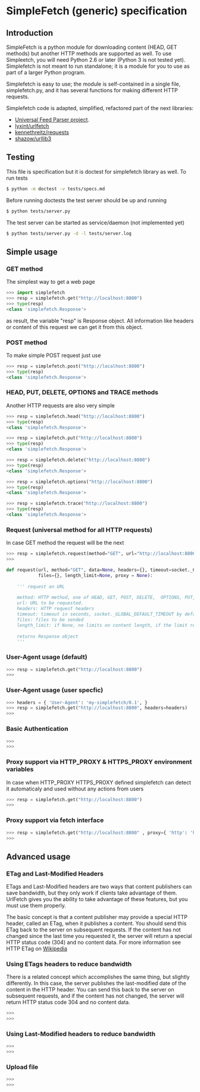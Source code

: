 # SimpleFetch (generic) specification

## Introduction

SimpleFetch is a python module for downloading content (HEAD, GET methods) but another HTTP methods are supported as well. To use Simpleetch, you will need Python 2.6 or later (Python 3 is not tested yet). Simplefetch is not meant to run standalone; it is a module for you to use as part of a larger Python program.

Simplefetch is easy to use; the module is self-contained in a single file, simplefetch.py, and it has several functions for making different HTTP requests. 

Simplefetch code is adapted, simplified, refactored part of the next libraries: 
 - [Universal Feed Parser project](http://packages.python.org/feedparser/). 
 - [lyxint/urlfetch](https://github.com/lyxint/urlfetch)
 - [kennethreitz/requests](https://github.com/kennethreitz/requests)
 - [shazow/urllib3](https://github.com/shazow/urllib3)

## Testing

This file is specification but it is doctest for simplefetch library as well. To run tests 
```sh
$ python -m doctest -v tests/specs.md
```

Before running doctests the test server should be up and running
```sh
$ python tests/server.py
```

The test server can be started as service/daemon (not implemented yet)
```sh
$ python tests/server.py -d -l tests/server.log
```

## Simple usage

### GET method

The simplest way to get a web page 

```python
>>> import simplefetch
>>> resp = simplefetch.get("http://localhost:8800")
>>> type(resp)
<class 'simplefetch.Response'>

```
as result, the variable "resp" is Response object. All information like headers or content of this request we can get it from this object.

### POST method

To make simple POST request just use

```python
>>> resp = simplefetch.post("http://localhost:8800")
>>> type(resp)
<class 'simplefetch.Response'>

```

### HEAD, PUT, DELETE, OPTIONS and TRACE methods

Another HTTP requests are also very simple

```python
>>> resp = simplefetch.head("http://localhost:8800")
>>> type(resp)
<class 'simplefetch.Response'>

>>> resp = simplefetch.put("http://localhost:8800")
>>> type(resp)
<class 'simplefetch.Response'>

>>> resp = simplefetch.delete("http://localhost:8800")
>>> type(resp)
<class 'simplefetch.Response'>

>>> resp = simplefetch.options("http://localhost:8800")
>>> type(resp)
<class 'simplefetch.Response'>

>>> resp = simplefetch.trace("http://localhost:8800")
>>> type(resp)
<class 'simplefetch.Response'>

```

### Request (universal method for all HTTP requests) 

In case GET method the request will be the next

```python
>>> resp = simplefetch.request(method="GET", url="http://localhost:8800")
>>>
```

```python
def request(url, method="GET", data=None, headers={}, timeout=socket._GLOBAL_DEFAULT_TIMEOUT,
            files={}, length_limit=None, proxy = None):
            
    ''' request an URL
    
    method: HTTP method, one of HEAD, GET, POST, DELETE,  OPTIONS, PUT, TRACE. GET is used by default.
    url: URL to be requested.
    headers: HTTP request headers
    timeout: timeout in seconds, socket._GLOBAL_DEFAULT_TIMEOUT by default
    files: files to be sended
    length_limit: if None, no limits on content length, if the limit reached raised ContentLengthLimitException 
    
    returns Response object
    '''
```


### User-Agent usage (default)

```python
>>> resp = simplefetch.get("http://localhost:8800")
>>>
```

### User-Agent usage (user specfic)

```python
>>> headers = { 'User-Agent': 'my-simplefetch/0.1', }
>>> resp = simplefetch.get("http://localhost:8800", headers=headers)
>>>
```

### Basic Authentication
```python
>>>
>>>
```


### Proxy support via HTTP_PROXY & HTTPS_PROXY environment variables

In case when HTTP\_PROXY HTTPS\_PROXY defined simplefetch can detect it automaticaly and 
used without any actions from users

```python
>>> resp = simplefetch.get("http://localhost:8800")
>>>
```

### Proxy support via fetch interface

```python
>>> resp = simplefetch.get("http://localhost:8800" , proxy={ 'http': 'http://127.0.0.1:8000', 'https': 'https://127.0.0.1:8000', })
>>>
```

## Advanced usage

### ETag and Last-Modified Headers

ETags and Last-Modified headers are two ways that content publishers can save bandwidth, but they only work if clients take advantage of them. UrlFetch gives you the ability to take advantage of these features, but you must use them properly.

The basic concept is that a content publisher may provide a special HTTP header, called an ETag, when it publishes a content. You should send this ETag back to the server on subsequent requests. If the content has not changed since the last time you requested it, the server will return a special HTTP status code (304) and no content data. For more information see HTTP ETag on [Wikipedia](http://en.wikipedia.org/wiki/HTTP_ETag)

### Using ETags headers to reduce bandwidth

There is a related concept which accomplishes the same thing, but slightly differently. In this case, the server publishes the last-modified date of the content in the HTTP header. You can send this back to the server on subsequent requests, and if the content has not changed, the server will return HTTP status code 304 and no content data.

```python
>>>
>>>
```


### Using Last-Modified headers to reduce bandwidth

```python
>>>
>>>
```

### Upload file

```python
>>>
>>>
```

